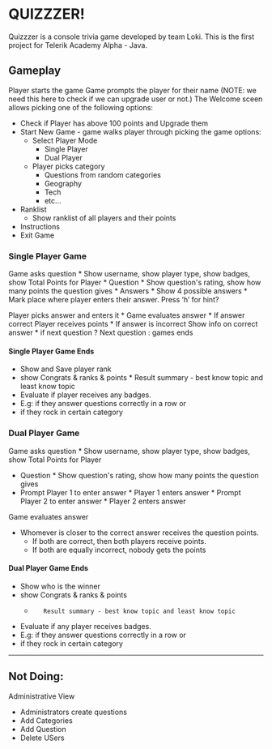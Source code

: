 # QUIZZZER!

Quizzzer is a console trivia game developed by team Loki. This is the first project for Telerik Academy Alpha - Java.

## Gameplay

Player starts the game
Game prompts the player for their name (NOTE: we need this here to check if we can upgrade user or not.)
The Welcome sceen allows picking one of the following options:
  * Check if Player has above 100 points and Upgrade them
  * Start New Game - game walks player through picking the game options:
    * Select Player Mode
      - Single Player
      - Dual Player
    * Player picks category
      - Questions from random categories
      - Geography
      - Tech
      - etc...
  * Ranklist
    * Show ranklist of all players and their points
  * Instructions
  * Exit Game

### Single Player Game

Game asks question
      * Show username, show player type, show badges, show Total Points for Player
    * Question
      * Show question's rating, show how many points the question gives
    * Answers
      * Show 4 possible answers
    * Mark place where player enters their answer.
      Press ‘h’ for hint?

Player picks answer and enters it
    * Game evaluates answer
      * If answer correct
         Player receives points
      * If answer is incorrect
         Show info on correct answer
      * if next question ? 
              Next question : 
              games ends

#### Single Player Game Ends
* Show and Save player rank
* show Congrats & ranks & points
          *   Result summary - best know topic and least know topic
* Evaluate if player receives any badges. 
 *  E.g: if they answer questions correctly in a row or 
 *  if they rock in certain category


### Dual Player Game

Game asks question
     * Show username, show player type, show badges, show Total Points for Player
   * Question
    *   Show question's rating, show how many points the question gives
   *  Prompt Player 1 to enter answer
    *  Player 1 enters answer
    * Prompt Player 2 to enter answer
     * Player 2 enters answer

Game evaluates answer
   * Whomever is closer to the correct answer receives the question points.
     * If both are correct, then both players receive points.
     * If both are equally incorrect, nobody gets the points

#### Dual Player Game Ends
* Show who is the winner
* show Congrats & ranks & points
    *        Result summary - best know topic and least know topic
* Evaluate if any player receives badges. 
* E.g: if they answer questions correctly in a row or 
* if they rock in certain category

-------------------------------------------
## Not Doing:
Administrative View
* Administrators create questions 
* Add Categories
* Add Question
* Delete USers

